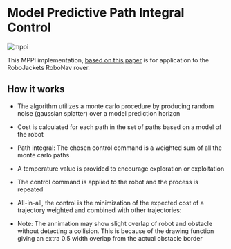 # Model Predictive Path Integral Control

![mppi](https://github.com/MosesTheRedSea/MPPI/blob/master/mppi_demo.gif)

This MPPI implementation, [based on this paper](https://ieeexplore.ieee.org/stamp/stamp.jsp?tp=&arnumber=7487277) is for application to the RoboJackets RoboNav rover.

## How it works
- The algorithm utilizes a monte carlo procedure by producing random noise (gaussian splatter) over a model prediction horizon
- Cost is calculated for each path in the set of paths based on a model of the robot
- Path integral: The chosen control command is a weighted sum of all the monte carlo paths
- A temperature value is provided to encourage exploration or exploitation
- The control command is applied to the robot and the process is repeated
- All-in-all, the control is the minimization of the expected cost of a trajectory weighted and combined with other trajectories:
  
- Note: The annimation may show slight overlap of robot and obstacle without detecting a collision. This is because of the drawing function giving an extra 0.5 width overlap from the actual obstacle border


